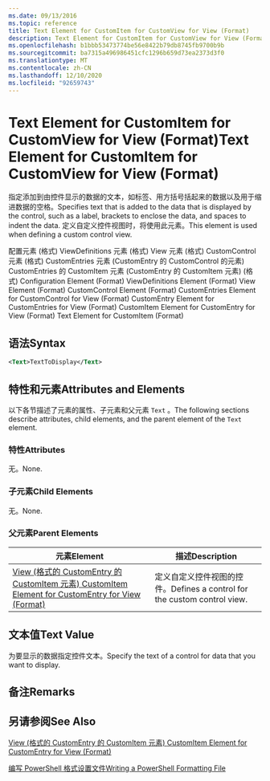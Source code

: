 ```yaml
---
ms.date: 09/13/2016
ms.topic: reference
title: Text Element for CustomItem for CustomView for View (Format)
description: Text Element for CustomItem for CustomView for View (Format)
ms.openlocfilehash: b1bbb53473774be56e8422b79db8745fb9700b9b
ms.sourcegitcommit: ba7315a496986451cfc1296b659d73ea2373d3f0
ms.translationtype: MT
ms.contentlocale: zh-CN
ms.lasthandoff: 12/10/2020
ms.locfileid: "92659743"
---
```

# <a name="text-element-for-customitem-for-customview-for-view-format"></a><span data-ttu-id="192d0-103">Text Element for CustomItem for CustomView for View (Format)</span><span class="sxs-lookup"><span data-stu-id="192d0-103">Text Element for CustomItem for CustomView for View (Format)</span></span>

<span data-ttu-id="192d0-104">指定添加到由控件显示的数据的文本，如标签、用方括号括起来的数据以及用于缩进数据的空格。</span><span class="sxs-lookup"><span data-stu-id="192d0-104">Specifies text that is added to the data that is displayed by the control, such as a label, brackets to enclose the data, and spaces to indent the data.</span></span> <span data-ttu-id="192d0-105">定义自定义控件视图时，将使用此元素。</span><span class="sxs-lookup"><span data-stu-id="192d0-105">This element is used when defining a custom control view.</span></span>

<span data-ttu-id="192d0-106">配置元素 (格式) ViewDefinitions 元素 (格式) View 元素 (格式) CustomControl 元素 (格式) CustomEntries 元素 (CustomEntry 的 CustomControl 的元素) CustomEntries 的 CustomItem 元素 (CustomEntry 的 CustomItem 元素)  (格式) </span><span class="sxs-lookup"><span data-stu-id="192d0-106">Configuration Element (Format) ViewDefinitions Element (Format) View Element (Format) CustomControl Element (Format) CustomEntries Element for CustomControl for View (Format) CustomEntry Element for CustomEntries for View (Format) CustomItem Element for CustomEntry for View (Format) Text Element for CustomItem (Format)</span></span>

## <a name="syntax"></a><span data-ttu-id="192d0-107">语法</span><span class="sxs-lookup"><span data-stu-id="192d0-107">Syntax</span></span>

```xml
<Text>TextToDisplay</Text>
```

## <a name="attributes-and-elements"></a><span data-ttu-id="192d0-108">特性和元素</span><span class="sxs-lookup"><span data-stu-id="192d0-108">Attributes and Elements</span></span>

<span data-ttu-id="192d0-109">以下各节描述了元素的属性、子元素和父元素 `Text` 。</span><span class="sxs-lookup"><span data-stu-id="192d0-109">The following sections describe attributes, child elements, and the parent element of the `Text` element.</span></span>

### <a name="attributes"></a><span data-ttu-id="192d0-110">特性</span><span class="sxs-lookup"><span data-stu-id="192d0-110">Attributes</span></span>

<span data-ttu-id="192d0-111">无。</span><span class="sxs-lookup"><span data-stu-id="192d0-111">None.</span></span>

### <a name="child-elements"></a><span data-ttu-id="192d0-112">子元素</span><span class="sxs-lookup"><span data-stu-id="192d0-112">Child Elements</span></span>

<span data-ttu-id="192d0-113">无。</span><span class="sxs-lookup"><span data-stu-id="192d0-113">None.</span></span>

### <a name="parent-elements"></a><span data-ttu-id="192d0-114">父元素</span><span class="sxs-lookup"><span data-stu-id="192d0-114">Parent Elements</span></span>

|<span data-ttu-id="192d0-115">元素</span><span class="sxs-lookup"><span data-stu-id="192d0-115">Element</span></span>|<span data-ttu-id="192d0-116">描述</span><span class="sxs-lookup"><span data-stu-id="192d0-116">Description</span></span>|
|-------------|-----------------|
|[<span data-ttu-id="192d0-117">View (格式的 CustomEntry 的 CustomItem 元素) </span><span class="sxs-lookup"><span data-stu-id="192d0-117">CustomItem Element for CustomEntry for View (Format)</span></span>](./customitem-element-for-customentry-for-customcontrol-for-view-format.md)|<span data-ttu-id="192d0-118">定义自定义控件视图的控件。</span><span class="sxs-lookup"><span data-stu-id="192d0-118">Defines a control for the custom control view.</span></span>|

## <a name="text-value"></a><span data-ttu-id="192d0-119">文本值</span><span class="sxs-lookup"><span data-stu-id="192d0-119">Text Value</span></span>

<span data-ttu-id="192d0-120">为要显示的数据指定控件文本。</span><span class="sxs-lookup"><span data-stu-id="192d0-120">Specify the text of a control for data that you want to display.</span></span>

## <a name="remarks"></a><span data-ttu-id="192d0-121">备注</span><span class="sxs-lookup"><span data-stu-id="192d0-121">Remarks</span></span>

## <a name="see-also"></a><span data-ttu-id="192d0-122">另请参阅</span><span class="sxs-lookup"><span data-stu-id="192d0-122">See Also</span></span>

[<span data-ttu-id="192d0-123">View (格式的 CustomEntry 的 CustomItem 元素) </span><span class="sxs-lookup"><span data-stu-id="192d0-123">CustomItem Element for CustomEntry for View (Format)</span></span>](./customitem-element-for-customentry-for-customcontrol-for-view-format.md)

[<span data-ttu-id="192d0-124">编写 PowerShell 格式设置文件</span><span class="sxs-lookup"><span data-stu-id="192d0-124">Writing a PowerShell Formatting File</span></span>](./writing-a-powershell-formatting-file.md)
